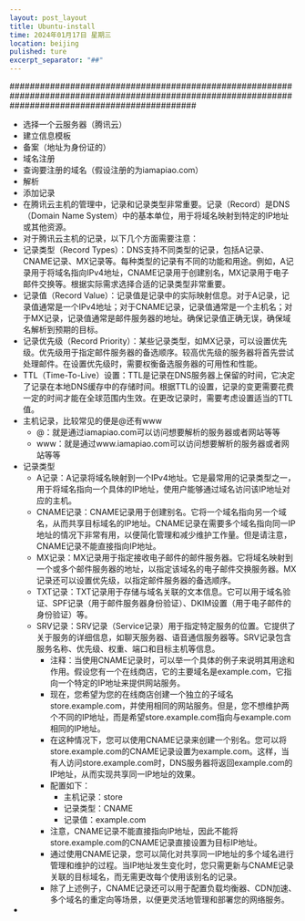 ```yaml
---
layout: post_layout
title: Ubuntu-install
time: 2024年01月17日 星期三
location: beijing
pulished: ture
excerpt_separator: "##"
---
```

#####################################################################################################################################################
- 选择一个云服务器（腾讯云）
- 建立信息模板
- 备案（地址为身份证的）
- 域名注册
- 查询要注册的域名（假设注册的为iamapiao.com）
- 解析
- 添加记录
- 在腾讯云主机的管理中，记录和记录类型非常重要。记录（Record）是DNS（Domain Name System）中的基本单位，用于将域名映射到特定的IP地址或其他资源。
- 对于腾讯云主机的记录，以下几个方面需要注意：
- 记录类型（Record Types）：DNS支持不同类型的记录，包括A记录、CNAME记录、MX记录等。每种类型的记录有不同的功能和用途。例如，A记录用于将域名指向IPv4地址，CNAME记录用于创建别名，MX记录用于电子邮件交换等。根据实际需求选择合适的记录类型非常重要。
- 记录值（Record Value）：记录值是记录中的实际映射信息。对于A记录，记录值通常是一个IPv4地址；对于CNAME记录，记录值通常是一个主机名；对于MX记录，记录值通常是邮件服务器的地址。确保记录值正确无误，确保域名解析到预期的目标。
- 记录优先级（Record Priority）：某些记录类型，如MX记录，可以设置优先级。优先级用于指定邮件服务器的备选顺序。较高优先级的服务器将首先尝试处理邮件。在设置优先级时，需要权衡备选服务器的可用性和性能。
- TTL（Time-To-Live）设置：TTL是记录在DNS服务器上保留的时间，它决定了记录在本地DNS缓存中的存储时间。根据TTL的设置，记录的变更需要花费一定的时间才能在全球范围内生效。在更改记录时，需要考虑设置适当的TTL值。
- 主机记录，比较常见的便是@还有www
  - @：就是通过iamapiao.com可以访问想要解析的服务器或者网站等等
  - www：就是通过www.iamapiao.com可以访问想要解析的服务器或者网站等等
- 记录类型
  - A记录：A记录将域名映射到一个IPv4地址。它是最常用的记录类型之一，用于将域名指向一个具体的IP地址，使用户能够通过域名访问该IP地址对应的主机。
  - CNAME记录：CNAME记录用于创建别名。它将一个域名指向另一个域名，从而共享目标域名的IP地址。CNAME记录在需要多个域名指向同一IP地址的情况下非常有用，以便简化管理和减少维护工作量。但是请注意，CNAME记录不能直接指向IP地址。
  - MX记录：MX记录用于指定接收电子邮件的邮件服务器。它将域名映射到一个或多个邮件服务器的地址，以指定该域名的电子邮件交换服务器。MX记录还可以设置优先级，以指定邮件服务器的备选顺序。
  - TXT记录：TXT记录用于存储与域名关联的文本信息。它可以用于域名验证、SPF记录（用于邮件服务器身份验证）、DKIM设置（用于电子邮件的身份验证）等。
  - SRV记录：SRV记录（Service记录）用于指定特定服务的位置。它提供了关于服务的详细信息，如聊天服务器、语音通信服务器等。SRV记录包含服务名称、优先级、权重、端口和目标主机等信息。
      - 注释：当使用CNAME记录时，可以举一个具体的例子来说明其用途和作用。假设您有一个在线商店，它的主要域名是example.com，它指向一个特定的IP地址来提供网站服务。
      - 现在，您希望为您的在线商店创建一个独立的子域名store.example.com，并使用相同的网站服务。但是，您不想维护两个不同的IP地址，而是希望store.example.com指向与example.com相同的IP地址。
      - 在这种情况下，您可以使用CNAME记录来创建一个别名。您可以将store.example.com的CNAME记录设置为example.com。这样，当有人访问store.example.com时，DNS服务器将返回example.com的IP地址，从而实现共享同一IP地址的效果。
      - 配置如下：
        - 主机记录：store
        - 记录类型：CNAME
        - 记录值：example.com
      - 注意，CNAME记录不能直接指向IP地址，因此不能将store.example.com的CNAME记录直接设置为目标IP地址。
      - 通过使用CNAME记录，您可以简化对共享同一IP地址的多个域名进行管理和维护的过程。当IP地址发生变化时，您只需更新与CNAME记录关联的目标域名，而无需更改每个使用该别名的记录。
      - 除了上述例子，CNAME记录还可以用于配置负载均衡器、CDN加速、多个域名的重定向等场景，以便更灵活地管理和部署您的网络服务。
- 
